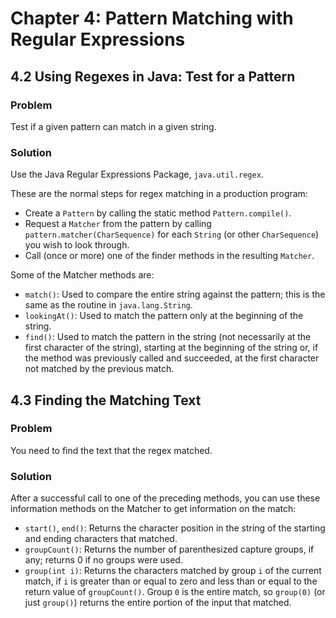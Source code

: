 # Chapter 4: Pattern Matching with Regular Expressions

## 4.2 Using Regexes in Java: Test for a Pattern

### Problem

Test if a given pattern can match in a given string.

### Solution

Use the Java Regular Expressions Package, `java.util.regex`.

These are the normal steps for regex matching in a production program:

* Create a `Pattern` by calling the static method `Pattern.compile()`.
* Request a `Matcher` from the pattern by calling `pattern.matcher(CharSequence)` for each `String` (or other `CharSequence`) you wish to look through.
* Call (once or more) one of the finder methods in the resulting `Matcher`.

Some of the Matcher methods are:

* `match()`: Used to compare the entire string against the pattern; this is the same as the routine in `java.lang.String`.
* `lookingAt()`: Used to match the pattern only at the beginning of the string.
* `find()`: Used to match the pattern in the string (not necessarily at the first character of the string), starting at the beginning of the string or, if the method was previously called and succeeded, at the first character not matched by the previous match.

## 4.3 Finding the Matching Text

### Problem

You need to find the text that the regex matched.

### Solution

After a successful call to one of the preceding methods, you can use these information methods on the Matcher to get information on the match:

* `start()`, `end()`: Returns the character position in the string of the starting and ending characters that matched.
* `groupCount()`: Returns the number of parenthesized capture groups, if any; returns 0 if no groups were used.
* `group(int i)`: Returns the characters matched by group `i` of the current match, if `i` is greater than or equal to zero and less than or equal to the return value of `groupCount()`. Group `0` is the entire match, so `group(0)` (or just `group()`) returns the entire portion of the input that matched.
